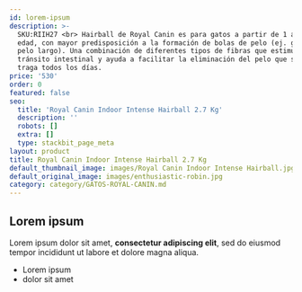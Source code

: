 ```yaml
---
id: lorem-ipsum
description: >-
  SKU:RIIH27 <br> Hairball de Royal Canin es para gatos a partir de 1 año de
  edad, con mayor predisposición a la formación de bolas de pelo (ej. gatos de
  pelo largo). Una combinación de diferentes tipos de fibras que estimula el
  tránsito intestinal y ayuda a facilitar la eliminación del pelo que su gato
  traga todos los días.
price: '530'
order: 0
featured: false
seo:
  title: 'Royal Canin Indoor Intense Hairball 2.7 Kg'
  description: ''
  robots: []
  extra: []
  type: stackbit_page_meta
layout: product
title: Royal Canin Indoor Intense Hairball 2.7 Kg
default_thumbnail_image: images/Royal Canin Indoor Intense Hairball.jpg
default_original_image: images/enthusiastic-robin.jpg
category: category/GATOS-ROYAL-CANIN.md
---
```

## Lorem ipsum

Lorem ipsum dolor sit amet, **consectetur adipiscing elit**, sed do eiusmod tempor incididunt ut labore et dolore magna aliqua.

- Lorem ipsum
- dolor sit amet